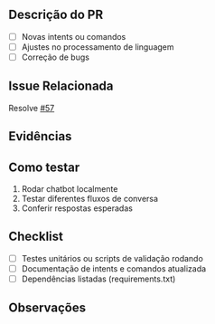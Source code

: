 ## Descrição do PR
- [ ] Novas intents ou comandos
- [ ] Ajustes no processamento de linguagem
- [ ] Correção de bugs

## Issue Relacionada
Resolve <a href="link-da-tarefa-57">#57</a>

## Evidências
<!-- Adicione prints ou vídeos mostrando o que foi feito -->

## Como testar
1. Rodar chatbot localmente
2. Testar diferentes fluxos de conversa
3. Conferir respostas esperadas

## Checklist
- [ ] Testes unitários ou scripts de validação rodando
- [ ] Documentação de intents e comandos atualizada
- [ ] Dependências listadas (requirements.txt)

## Observações
<!-- Não obrigatório -->